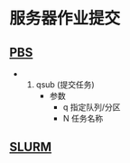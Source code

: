 # 服务器作业提交

## [PBS](https://www.jianshu.com/p/ba1c892d8303)
 - 1. qsub (提交任务)
      - 参数
        - q 指定队列/分区
        - N 任务名称
  
## [SLURM](https://slurm.schedmd.com/documentation.html)
